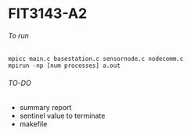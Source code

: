 # FIT3143-A2

###### To run 
```mpicc main.c basestation.c sensornode.c nodecomm.c``` <br>
```mpirun -np [num processes] a.out```

###### TO-DO
- summary report
- sentinel value to terminate
- makefile

